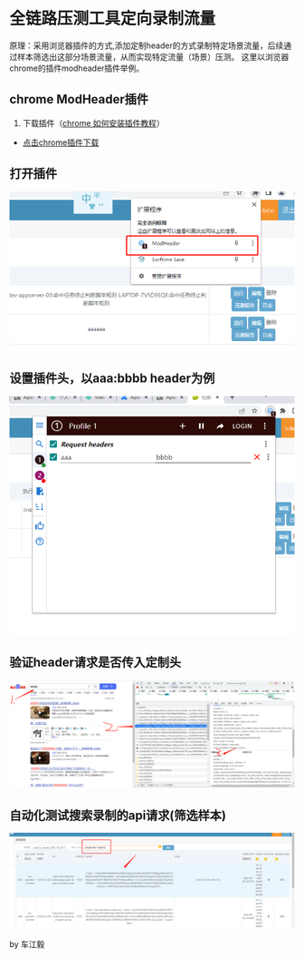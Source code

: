 # 全链路压测工具定向录制流量
 原理：采用浏览器插件的方式,添加定制header的方式录制特定场景流量，后续通过样本筛选出这部分场景流量，从而实现特定流量（场景）压测。
 这里以浏览器chrome的插件modheader插件举例。

## chrome ModHeader插件
1. 下载插件（[chrome 如何安装插件教程](https://baijiahao.baidu.com/s?id=1714127233056673152&wfr=spider&for=pc )）
* [点击chrome插件下载](doc/modheader/idgpnmonknjnojddfkpgkljpfnnfcklj_4.0.14_chrome.zzzmh.cn.crx)
## 打开插件
![打开插件图](doc/modheader/modheaer1.png)
## 设置插件头，以aaa:bbbb header为例
![设置插件头](doc/modheader/modheaer2.png)
##  验证header请求是否传入定制头
![验证插件头](doc/modheader/modheaer3.png)
##  自动化测试搜索录制的api请求(筛选样本)
![筛选插件头](doc/modheader/modheaer4.png)

by 车江毅